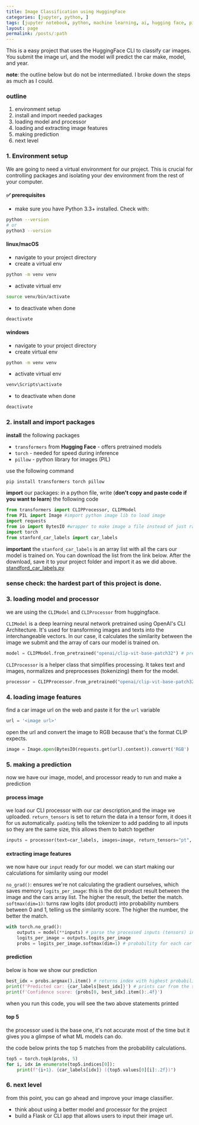 ```yaml
---
title: Image Classification using HuggingFace
categories: [jupyter, python, ]
tags: [jupyter notebook, python, machine learning, ai, hugging face, pipeline]    # TAG names should always be lowercase
layout: page
permalink: /posts/:path
---
```

This is a easy project that uses the HuggingFace CLI to classify car images. You submit the image url, and the model will predict the car make, model, and year.

**note**: the outline below but do not be intermediated. I broke down the steps as much as I could.


### outline
1. environment setup
2. install and import needed packages
3. loading model and processor
4. loading and extracting image features
5. making prediction
6. next level

### 1. Environment setup
We are going to need a virtual environment for our project. This is crucial for controlling packages and isolating your dev environment from the rest of your computer.

#### ✅ prerequisites
- make sure you have Python 3.3+ installed. Check with:
```bash
python --version
# or
python3 --version
```

#### linux/macOS

- navigate to your project directory
- create a virtual env
```bash
python -m venv venv
```

- activate virtual env
```bash
source venv/bin/activate
```

- to deactivate when done
```bash
deactivate
```

#### windows
- navigate to your project directory
- create virtual env
```bash
python -m venv venv
```

- activate virtual env
```bash
venv\Scripts\activate
```

- to deactivate when done
```bash
deactivate 
```

### 2. install and import packages
**install** the following packages
- `transformers` from **Hugging Face** - offers pretrained models
- `torch` - needed for speed during inference
- `pillow` - python library for images (PIL)

use the following command
```bash
pip install transformers torch pillow
```
**import** our packages: in a python file, write (**don't copy and paste code if you want to learn**) the following code
```python
from transformers import CLIPProcessor, CLIPModel
from PIL import Image #import python image lib to load image
import requests
from io import BytesIO #wrapper to make image a file instead of just raw
import torch
from stanford_car_labels import car_labels
```

**important** the `stanford_car_labels` is an array list with all the cars our model is trained on. You can download the list from the link below. After the download, save it to your project folder and import it as we did above.
[standford_car_labels.py](https://github.com/LuckyKhoza-crypto/luckykhoza-crypto.github.io/blob/56043151cc66ca11fe6dadf912c9f1714b0810b1/stanford_car_labels.py)

### sense check: the hardest part of this project is done.

### 3. loading model and processor
we are using the `CLIModel` and `CLIProcessor` from huggingface.

`CLIModel` is a deep learning neural network pretrained using OpenAI's CLI Architecture. It's used for transforming images and texts into the interchangeable vectors. In our case, it calculates the similarity between the image we submit and the array of cars our model is trained on.
```python
model = CLIPModel.from_pretrained("openai/clip-vit-base-patch32") # pretrained model
```

`CLIProcessor` is a helper class that simplifies processing. It takes text and images, normalizes and preprocesses (tokenizing) them for the model.
```python
processor = CLIPProcessor.from_pretrained("openai/clip-vit-base-patch32") # base model processor
```

### 4. loading image features
find a car image url on the web and paste it for the `url` variable
```python
url = '<image url>'
```
open the url and convert the image to RGB because that's the format CLIP expects.
```python
image = Image.open(BytesIO(requests.get(url).content)).convert('RGB')
```

### 5. making a prediction
now we have our image, model, and processor ready to run and make a prediction

#### process image
we load our CLI processor with our car description,and the image we uploaded. `return_tensors` is set to return the data in a tensor form, it does it for us automatically. `padding` tells the tokenizer to add padding to all inputs so they are the same size, this allows them to batch together
```python
inputs = processor(text=car_labels, images=image, return_tensors="pt", padding=True)
```

#### extracting image features
we now have our `input` ready for our model. we can start making our calculations for similarity using our model

`no_grad()`: ensures we're not calculating the gradient ourselves, which saves memory
`logits_per_image`: this is the dot product result between the image and the cars array list. The higher the result, the better the match.
`softmax(dim=1)`: turns raw logits (dot product) into probability numbers between 0 and 1, telling us the similarity score. The higher the number, the better the match.
```python
with torch.no_grad():
    outputs = model(**inputs) # parse the processed inputs (tensors) into the model to get the raw predictions
    logits_per_image = outputs.logits_per_image  
    probs = logits_per_image.softmax(dim=1) # probability for each car label to image
```

#### prediction
below is how we show our prediction
```python
best_idx = probs.argmax().item() # returns index with highest probability score
print(f'Predicted car: {car_labels[best_idx]}') # prints car from the select index
print(f'Confidence score: {probs[0, best_idx].item():.4f}') 
```

when you run this code, you will see the two above statements printed

#### top 5
the processor used is the base one, it's not accurate most of the time but it gives you a glimpse of what ML models can do.

the code below prints the top 5 matches from the probability calculations.

```python
top5 = torch.topk(probs, 5)
for i, idx in enumerate(top5.indices[0]):
    print(f"{i+1}. {car_labels[idx]} ({top5.values[0][i]:.2f})")
```

### 6. next level
from this point, you can go ahead and improve your image classifier.
- think about using a better model and processor for the project
- build a Flask or CLI app that allows users to input their image url.